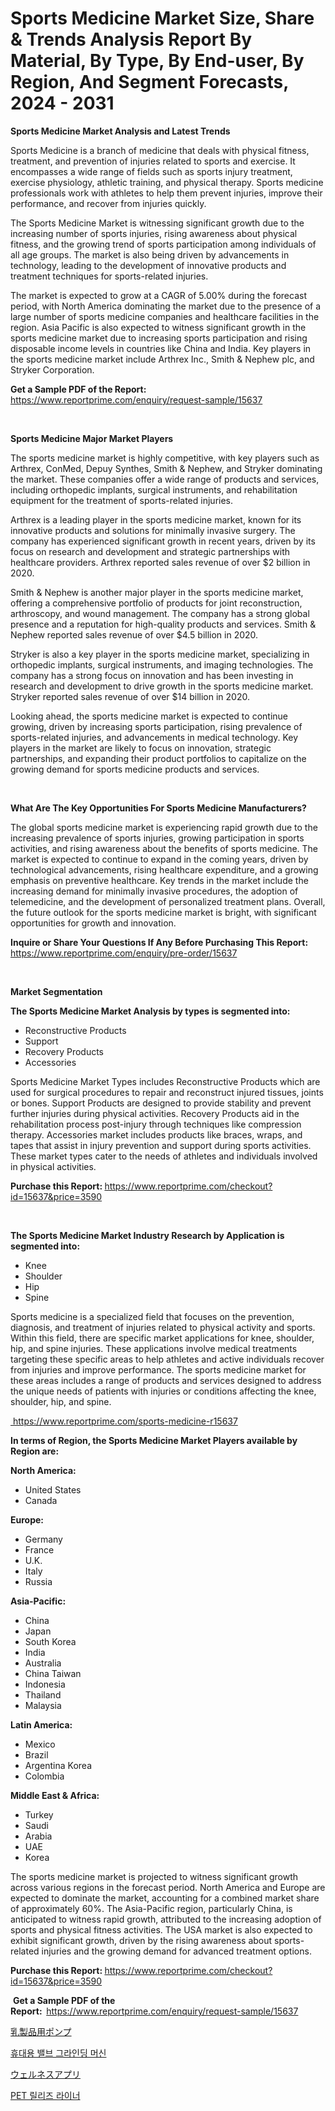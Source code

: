 <p><h1>Sports Medicine Market Size, Share & Trends Analysis Report By Material, By Type, By End-user, By Region, And Segment Forecasts, 2024 - 2031</h1></p><p><strong>Sports Medicine Market Analysis and Latest Trends</strong></p>
<p><p>Sports Medicine is a branch of medicine that deals with physical fitness, treatment, and prevention of injuries related to sports and exercise. It encompasses a wide range of fields such as sports injury treatment, exercise physiology, athletic training, and physical therapy. Sports medicine professionals work with athletes to help them prevent injuries, improve their performance, and recover from injuries quickly.</p><p>The Sports Medicine Market is witnessing significant growth due to the increasing number of sports injuries, rising awareness about physical fitness, and the growing trend of sports participation among individuals of all age groups. The market is also being driven by advancements in technology, leading to the development of innovative products and treatment techniques for sports-related injuries.</p><p>The market is expected to grow at a CAGR of 5.00% during the forecast period, with North America dominating the market due to the presence of a large number of sports medicine companies and healthcare facilities in the region. Asia Pacific is also expected to witness significant growth in the sports medicine market due to increasing sports participation and rising disposable income levels in countries like China and India. Key players in the sports medicine market include Arthrex Inc., Smith & Nephew plc, and Stryker Corporation.</p></p>
<p><strong>Get a Sample PDF of the Report:&nbsp;</strong> <a href="https://www.reportprime.com/enquiry/request-sample/15637">https://www.reportprime.com/enquiry/request-sample/15637</a></p>
<p>&nbsp;</p>
<p><strong>Sports Medicine Major Market Players</strong></p>
<p><p>The sports medicine market is highly competitive, with key players such as Arthrex, ConMed, Depuy Synthes, Smith & Nephew, and Stryker dominating the market. These companies offer a wide range of products and services, including orthopedic implants, surgical instruments, and rehabilitation equipment for the treatment of sports-related injuries.</p><p>Arthrex is a leading player in the sports medicine market, known for its innovative products and solutions for minimally invasive surgery. The company has experienced significant growth in recent years, driven by its focus on research and development and strategic partnerships with healthcare providers. Arthrex reported sales revenue of over $2 billion in 2020.</p><p>Smith & Nephew is another major player in the sports medicine market, offering a comprehensive portfolio of products for joint reconstruction, arthroscopy, and wound management. The company has a strong global presence and a reputation for high-quality products and services. Smith & Nephew reported sales revenue of over $4.5 billion in 2020.</p><p>Stryker is also a key player in the sports medicine market, specializing in orthopedic implants, surgical instruments, and imaging technologies. The company has a strong focus on innovation and has been investing in research and development to drive growth in the sports medicine market. Stryker reported sales revenue of over $14 billion in 2020.</p><p>Looking ahead, the sports medicine market is expected to continue growing, driven by increasing sports participation, rising prevalence of sports-related injuries, and advancements in medical technology. Key players in the market are likely to focus on innovation, strategic partnerships, and expanding their product portfolios to capitalize on the growing demand for sports medicine products and services.</p></p>
<p>&nbsp;</p>
<p><strong>What Are The Key Opportunities For Sports Medicine Manufacturers?</strong></p>
<p><p>The global sports medicine market is experiencing rapid growth due to the increasing prevalence of sports injuries, growing participation in sports activities, and rising awareness about the benefits of sports medicine. The market is expected to continue to expand in the coming years, driven by technological advancements, rising healthcare expenditure, and a growing emphasis on preventive healthcare. Key trends in the market include the increasing demand for minimally invasive procedures, the adoption of telemedicine, and the development of personalized treatment plans. Overall, the future outlook for the sports medicine market is bright, with significant opportunities for growth and innovation.</p></p>
<p><strong>Inquire or Share Your Questions If Any Before Purchasing This Report:</strong> <a href="https://www.reportprime.com/enquiry/pre-order/15637">https://www.reportprime.com/enquiry/pre-order/15637</a></p>
<p>&nbsp;</p>
<p><strong>Market Segmentation</strong></p>
<p><strong>The Sports Medicine Market Analysis by types is segmented into:</strong></p>
<p><ul><li>Reconstructive Products</li><li>Support</li><li>Recovery Products</li><li>Accessories</li></ul></p>
<p><p>Sports Medicine Market Types includes Reconstructive Products which are used for surgical procedures to repair and reconstruct injured tissues, joints or bones. Support Products are designed to provide stability and prevent further injuries during physical activities. Recovery Products aid in the rehabilitation process post-injury through techniques like compression therapy. Accessories market includes products like braces, wraps, and tapes that assist in injury prevention and support during sports activities. These market types cater to the needs of athletes and individuals involved in physical activities.</p></p>
<p><strong>Purchase this Report:&nbsp;</strong><a href="https://www.reportprime.com/checkout?id=15637&price=3590">https://www.reportprime.com/checkout?id=15637&price=3590</a></p>
<p>&nbsp;</p>
<p><strong>The Sports Medicine Market Industry Research by Application is segmented into:</strong></p>
<p><ul><li>Knee</li><li>Shoulder</li><li>Hip</li><li>Spine</li></ul></p>
<p><p>Sports medicine is a specialized field that focuses on the prevention, diagnosis, and treatment of injuries related to physical activity and sports. Within this field, there are specific market applications for knee, shoulder, hip, and spine injuries. These applications involve medical treatments targeting these specific areas to help athletes and active individuals recover from injuries and improve performance. The sports medicine market for these areas includes a range of products and services designed to address the unique needs of patients with injuries or conditions affecting the knee, shoulder, hip, and spine.</p></p>
<p><a href="https://www.reportprime.com/sports-medicine-r15637">&nbsp;https://www.reportprime.com/sports-medicine-r15637</a></p>
<p><strong>In terms of Region, the Sports Medicine Market Players available by Region are:</strong></p>
<p>
    <p> <strong> North America: </strong>
        <ul>
            <li>United States</li>
            <li>Canada</li>
        </ul>
        </p> 
    <p> <strong> Europe: </strong>
        <ul>
            <li>Germany</li>
            <li>France</li>
            <li>U.K.</li>
            <li>Italy</li>
            <li>Russia</li>
        </ul>
        </p> 
    <p> <strong> Asia-Pacific: </strong>
        <ul>
            <li>China</li>
            <li>Japan</li>
            <li>South Korea</li>
            <li>India</li>
            <li>Australia</li>
            <li>China Taiwan</li>
            <li>Indonesia</li>
            <li>Thailand</li>
            <li>Malaysia</li>
        </ul>
        </p> 
    <p> <strong> Latin America: </strong>
        <ul>
            <li>Mexico</li>
            <li>Brazil</li>
            <li>Argentina Korea</li>
            <li>Colombia</li>
        </ul>
        </p> 
    <p> <strong> Middle East & Africa: </strong>
        <ul>
            <li>Turkey</li>
            <li>Saudi</li>
            <li>Arabia</li>
            <li>UAE</li>
            <li>Korea</li>
        </ul>
    </p>
    </p>
<p><p>The sports medicine market is projected to witness significant growth across various regions in the forecast period. North America and Europe are expected to dominate the market, accounting for a combined market share of approximately 60%. The Asia-Pacific region, particularly China, is anticipated to witness rapid growth, attributed to the increasing adoption of sports and physical fitness activities. The USA market is also expected to exhibit significant growth, driven by the rising awareness about sports-related injuries and the growing demand for advanced treatment options.</p></p>
<p><strong>Purchase this Report: </strong><a href="https://www.reportprime.com/checkout?id=15637&price=3590">https://www.reportprime.com/checkout?id=15637&price=3590</a></p>
<p>&nbsp;<strong>Get a Sample PDF of the Report:&nbsp;&nbsp;</strong><a href="https://www.reportprime.com/enquiry/request-sample/15637">https://www.reportprime.com/enquiry/request-sample/15637</a></p>
<p><strong></strong></p>
<p><p><a href="https://medium.com/@eugenethompson65/%E4%B9%B3%E8%A3%BD%E5%93%81%E3%83%9D%E3%83%B3%E3%83%97%E5%B8%82%E5%A0%B4%E3%81%AE%E5%88%86%E6%9E%90%E3%81%A82024%E5%B9%B4%E3%81%8B%E3%82%892031%E5%B9%B4%E3%81%BE%E3%81%A7%E3%81%AE%E6%9C%9F%E9%96%93%E3%81%AE%E8%A6%8F%E6%A8%A1%E4%BA%88%E6%B8%AC-472979edb266">乳製品用ポンプ</a></p><p><a href="https://medium.com/@fosterfahey1971/%ED%9C%B4%EB%8C%80%EC%9A%A9-%EB%B0%B8%EB%B8%8C-%EA%B7%B8%EB%9D%BC%EC%9D%B8%EB%94%A9-%EB%A8%B8%EC%8B%A0-%EC%8B%9C%EC%9E%A5-%EB%B6%84%EC%84%9D-%EB%B0%8F-2024%EB%85%84%EB%B6%80%ED%84%B0-2031%EB%85%84%EA%B9%8C%EC%A7%80%EC%9D%98-%EA%B7%9C%EB%AA%A8-%EC%98%88%EC%B8%A1-bb9cdc930087">휴대용 밸브 그라인딩 머신</a></p><p><a href="https://medium.com/@karinaokon69/%E3%82%A6%E3%82%A7%E3%83%AB%E3%83%8D%E3%82%B9%E3%82%A2%E3%83%97%E3%83%AA%E5%B8%82%E5%A0%B4-%E7%AB%B6%E4%BA%89%E5%88%86%E6%9E%90-%E5%B8%82%E5%A0%B4%E5%8B%95%E5%90%91-%E3%81%8A%E3%82%88%E3%81%B32031%E5%B9%B4%E3%81%BE%E3%81%A7%E3%81%AE%E4%BA%88%E6%B8%AC-7e94df91465c">ウェルネスアプリ</a></p><p><a href="https://medium.com/@minimini78678/%ED%8E%AB-%EB%A6%B4%EB%A6%AC%EC%8A%A4-%EB%9D%BC%EC%9D%B4%EB%84%88-%EC%8B%9C%EC%9E%A5-%EC%8B%9C%EC%9E%A5-%EC%A0%90%EC%9C%A0%EC%9C%A8-%EC%8B%9C%EC%9E%A5-%EB%8F%99%ED%96%A5-%EB%B0%8F-%EB%AF%B8%EB%9E%98-%EC%84%B1%EC%9E%A5-%ED%83%90%EC%83%89-4bc9829d7977">PET 릴리즈 라이너</a></p></p>